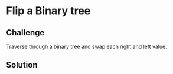 # Flip a Binary tree
<!-- Short summary or background information -->

## Challenge
Traverse through a binary tree and swap each right and left value.


## Solution
<!-- Embedded whiteboard image -->